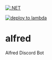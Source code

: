 [![.NET](https://github.com/jbies121/alfred/actions/workflows/dotnet.yml/badge.svg?branch=develop)](https://github.com/jbies121/alfred/actions/workflows/dotnet.yml)

[![deploy to lambda](https://github.com/jbies121/alfred/actions/workflows/lambda.yml/badge.svg)](https://github.com/jbies121/alfred/actions/workflows/lambda.yml)

# alfred
Alfred Discord Bot
